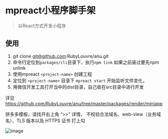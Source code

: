 # mpreact小程序脚手架

> 以React方式开发小程序

## 使用

1. git clone git@github.com:RubyLouvre/anu.git<br />
2. 命令行定位到`packages/cli`目录下，执行`npm link` 如果之前装过要先npm unlink<br />
3. 使用mpreact `<project-name>` 创建工程<br />
4. 定位到  `<project-name>` 目录下 `mpreact start` 开始监听文件变化，<br />
5. 用微信开发工具打开当中的dist目录，自己收在src目录中进行开发<br />

详见 https://github.com/RubyLouvre/anu/tree/master/packages/render/miniapp

拼多多模板，请找开右上角 “>>” 详情，  不校验合法域名、web-view（业务域名）、TLS 版本以及 HTTPS 证书 打上勾


![image](https://user-images.githubusercontent.com/190846/45038189-53f44a80-b093-11e8-9ecb-a4080f21b262.png)

